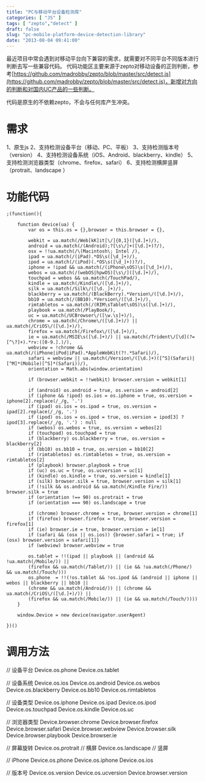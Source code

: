 ```yaml
---
title: "PC与移动平台设备检测库"
categories: [ "JS" ]
tags: [ "zepto","detect" ]
draft: false
slug: "pc-mobile-platform-device-detection-library"
date: "2013-08-04 09:41:00"
---
```


最近项目中常会遇到对移动平台向下兼容的需求，就需要对不同平台不同版本进行判断去写一些兼容代码。
代码功能区主要来源于zepto对移动设备的正则判断，参考[https://github.com/madrobby/zepto/blob/master/src/detect.js](https://github.com/madrobby/zepto/blob/master/src/detect.js)，新增对方向的判断和对国内UC产品的一些判断。

代码是原生的不依赖zepto，不会与任何库产生冲突。

# 需求

1、原生js
2、支持检测设备平台（移动、PC、平板）
3、支持检测版本号（version）
4、支持检测设备系统（iOS、Android、blackberry、kindle）
5、支持检测浏览器类型（chrome、firefox、safari）
6、支持检测横屏竖屏（protrait、landscape ）

# 功能代码

    ;(function(){
    
        function device(ua) {
            var os = this.os = {},browser = this.browser = {},
    
            webkit = ua.match(/Web[kK]it[\/]{0,1}([\d.]+)/),
            android = ua.match(/(Android);?[\s\/]+([\d.]+)?/),
            osx = !!ua.match(/\(Macintosh\; Intel /),
            ipad = ua.match(/(iPad).*OS\s([\d_]+)/),
            ipod = ua.match(/(iPod)(.*OS\s([\d_]+))?/),
            iphone = !ipad && ua.match(/(iPhone\sOS)\s([\d_]+)/),
            webos = ua.match(/(webOS|hpwOS)[\s\/]([\d.]+)/),
            touchpad = webos && ua.match(/TouchPad/),
            kindle = ua.match(/Kindle\/([\d.]+)/),
            silk = ua.match(/Silk\/([\d._]+)/),
            blackberry = ua.match(/(BlackBerry).*Version\/([\d.]+)/),
            bb10 = ua.match(/(BB10).*Version\/([\d.]+)/),
            rimtabletos = ua.match(/(RIM\sTablet\sOS)\s([\d.]+)/),
            playbook = ua.match(/PlayBook/),
            uc = ua.match(/UCBrowser\/([\w.\s]+)/),
            chrome = ua.match(/Chrome\/([\d.]+)/) || ua.match(/CriOS\/([\d.]+)/),
            firefox = ua.match(/Firefox\/([\d.]+)/),
            ie = ua.match(/MSIE\s([\d.]+)/) || ua.match(/Trident\/[\d](?=[^\?]+).*rv:([0-9.].)/),
            webview = !chrome && ua.match(/(iPhone|iPod|iPad).*AppleWebKit(?!.*Safari)/),
            safari = webview || ua.match(/Version\/([\d.]+)([^S](Safari)|[^M]*(Mobile)[^S]*(Safari))/),
            orientation = Math.abs(window.orientation)
    
            if (browser.webkit = !!webkit) browser.version = webkit[1]
    
            if (android) os.android = true, os.version = android[2]
            if (iphone && !ipod) os.ios = os.iphone = true, os.version = iphone[2].replace(/_/g, '.')
            if (ipad) os.ios = os.ipad = true, os.version = ipad[2].replace(/_/g, '.')
            if (ipod) os.ios = os.ipod = true, os.version = ipod[3] ? ipod[3].replace(/_/g, '.') : null
            if (webos) os.webos = true, os.version = webos[2]
            if (touchpad) os.touchpad = true
            if (blackberry) os.blackberry = true, os.version = blackberry[2]
            if (bb10) os.bb10 = true, os.version = bb10[2]
            if (rimtabletos) os.rimtabletos = true, os.version = rimtabletos[2]
            if (playbook) browser.playbook = true
            if (uc) os.uc = true, os.ucversion = uc[1]
            if (kindle) os.kindle = true, os.version = kindle[1]
            if (silk) browser.silk = true, browser.version = silk[1]
            if (!silk && os.android && ua.match(/Kindle Fire/)) browser.silk = true
            if (orientation !== 90) os.protrait = true
            if (orientation === 90) os.landscape = true
    
            if (chrome) browser.chrome = true, browser.version = chrome[1]
            if (firefox) browser.firefox = true, browser.version = firefox[1]
            if (ie) browser.ie = true, browser.version = ie[1]
            if (safari && (osx || os.ios)) {browser.safari = true; if (osx) browser.version = safari[1]}
            if (webview) browser.webview = true
    
            os.tablet = !!(ipad || playbook || (android && !ua.match(/Mobile/)) ||
            (firefox && ua.match(/Tablet/)) || (ie && !ua.match(/Phone/) && ua.match(/Touch/)))
            os.phone  = !!(!os.tablet && !os.ipod && (android || iphone || webos || blackberry || bb10 ||
            (chrome && ua.match(/Android/)) || (chrome && ua.match(/CriOS\/([\d.]+)/)) ||
            (firefox && ua.match(/Mobile/)) || (ie && ua.match(/Touch/))))
        }
    
        window.Device = new device(navigator.userAgent)
    
    })()

# 调用方法

// 设备平台
Device.os.phone
Device.os.tablet

// 设备系统
Device.os.ios
Device.os.android
Device.os.webos
Device.os.blackberry
Device.os.bb10
Device.os.rimtabletos

// 设备类型
Device.os.iphone
Device.os.ipad
Device.os.ipod
Device.os.touchpad
Device.os.kindle
Device.os.uc

// 浏览器类型
Device.browser.chrome
Device.browser.firefox
Device.browser.safari
Device.browser.webview 
Device.browser.silk
Device.browser.playbook
Device.browser.ie 

// 屏幕旋转
Device.os.protrait  // 横屏
Device.os.landscape // 竖屏

// iPhone
Device.os.phone
Device.os.iphone
Device.os.ios

// 版本号
Device.os.version
Device.os.ucversion
Device.browser.version